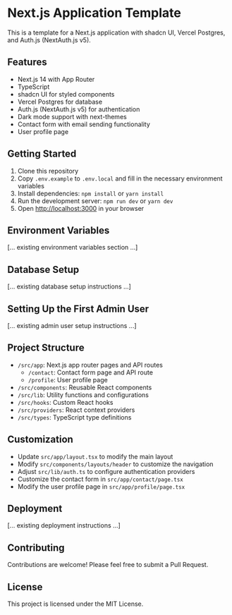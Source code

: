# Next.js Application Template

This is a template for a Next.js application with shadcn UI, Vercel Postgres, and Auth.js (NextAuth.js v5).

## Features

- Next.js 14 with App Router
- TypeScript
- shadcn UI for styled components
- Vercel Postgres for database
- Auth.js (NextAuth.js v5) for authentication
- Dark mode support with next-themes
- Contact form with email sending functionality
- User profile page

## Getting Started

1. Clone this repository
2. Copy `.env.example` to `.env.local` and fill in the necessary environment variables
3. Install dependencies: `npm install` or `yarn install`
4. Run the development server: `npm run dev` or `yarn dev`
5. Open [http://localhost:3000](http://localhost:3000) in your browser

## Environment Variables

[... existing environment variables section ...]

## Database Setup

[... existing database setup instructions ...]

## Setting Up the First Admin User

[... existing admin user setup instructions ...]

## Project Structure

- `/src/app`: Next.js app router pages and API routes
  - `/contact`: Contact form page and API route
  - `/profile`: User profile page
- `/src/components`: Reusable React components
- `/src/lib`: Utility functions and configurations
- `/src/hooks`: Custom React hooks
- `/src/providers`: React context providers
- `/src/types`: TypeScript type definitions

## Customization

- Update `src/app/layout.tsx` to modify the main layout
- Modify `src/components/layouts/header` to customize the navigation
- Adjust `src/lib/auth.ts` to configure authentication providers
- Customize the contact form in `src/app/contact/page.tsx`
- Modify the user profile page in `src/app/profile/page.tsx`

## Deployment

[... existing deployment instructions ...]

## Contributing

Contributions are welcome! Please feel free to submit a Pull Request.

## License

This project is licensed under the MIT License.
